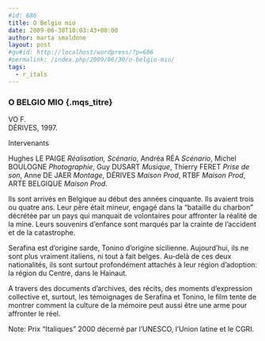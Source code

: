 ```yaml
---
#id: 686
title: O Belgio mio
date: 2009-06-30T10:03:43+00:00
author: marta smaldone
layout: post
#gu#id: http://localhost/wordpress/?p=686
#permalink: /index.php/2009/06/30/o-belgio-mio/
tags:
  - r_itals
---
```

### O BELGIO MIO {.mqs_titre}

<p class="mqs_techniques">
  VO F.<br /> DÉRIVES, 1997.
</p>

Intervenants

<p class="mqs_per">
  Hughes LE PAIGE <em>Réalisation, Scénario</em>, Andréa RÉA <em>Scénario</em>, Michel BOULOGNE <em>Photographie</em>, Guy DUSART <em>Musique</em>, Thierry FERET <em>Prise de son</em>, Anne DE JAER <em>Montage</em>, DÉRIVES <em>Maison Prod</em>, RTBF <em>Maison Prod</em>, ARTE BELGIQUE <em>Maison Prod</em>.
</p>

<p class="mqs_not">
  Ils sont arrivés en Belgique au début des années cinquante. Ils avaient trois ou quatre ans. Leur père était mineur, engagé dans la &#8220;bataille du charbon&#8221; décrétée par un pays qui manquait de volontaires pour affronter la réalité de la mine. Leurs souvenirs d&#8217;enfance sont marqués par la crainte de l&#8217;accident et de la catastrophe.
</p>

<p class="mqs_not">
  Serafina est d&#8217;origine sarde, Tonino d&#8217;origine sicilienne. Aujourd&#8217;hui, ils ne sont plus vraiment italiens, ni tout à fait belges. Au-delà de ces deux nationalités, ils sont surtout profondément attachés à leur région d&#8217;adoption: la région du Centre, dans le Hainaut.
</p>

<p class="mqs_not">
  A travers des documents d&#8217;archives, des récits, des moments d&#8217;expression collective et, surtout, les témoignages de Serafina et Tonino, le film tente de montrer comment la culture de la mémoire peut aussi être une arme pour affronter le réel.
</p>

<p class="mqs_not">
  Note: Prix &#8220;Italiques&#8221; 2000 décerné par l&#8217;UNESCO, l&#8217;Union latine et le CGRI.
</p>